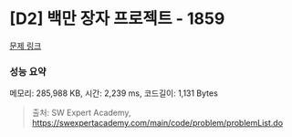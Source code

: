 # [D2] 백만 장자 프로젝트 - 1859 

[문제 링크](https://swexpertacademy.com/main/code/problem/problemDetail.do?contestProbId=AV5LrsUaDxcDFAXc) 

### 성능 요약

메모리: 285,988 KB, 시간: 2,239 ms, 코드길이: 1,131 Bytes



> 출처: SW Expert Academy, https://swexpertacademy.com/main/code/problem/problemList.do